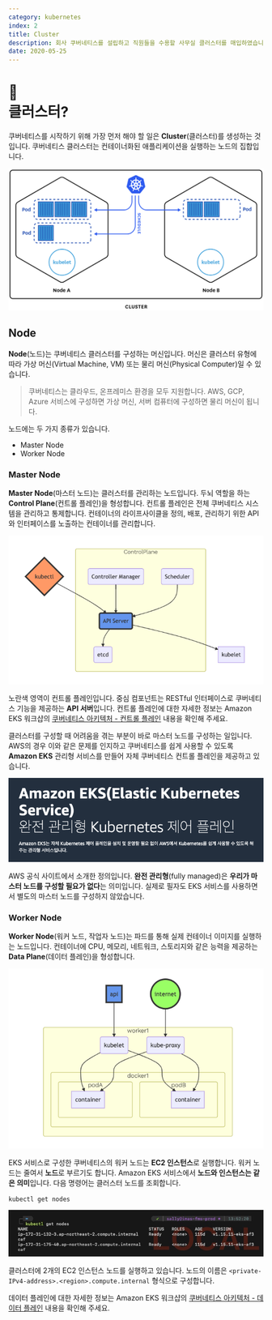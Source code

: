 ```yaml
---
category: kubernetes
index: 2
title: Cluster
description: 회사 쿠버네티스를 설립하고 직원들을 수용할 사무실 클러스터를 매입하였습니다. 사무실은 임원진 구역인 마스터 노드와 직원 구역인 워커 노드로 나누어 관리하려고 합니다. 임원진은 컨설팅 업체 EKS에 자문을 구하면 1시간 안에 구성할 수 있어요.
date: 2020-05-25
---
```


# 🧐<br />클러스터?

쿠버네티스를 시작하기 위해 가장 먼저 해야 할 일은 **Cluster**(클러스터)를 생성하는 것입니다. 쿠버네티스 클러스터는 컨테이너화된 애플리케이션을 실행하는 노드의 집합입니다.

![GATSBY_EMPTY_ALT](./cluster-structure.jpg)

## Node

**Node**(노드)는 쿠버네티스 클러스터를 구성하는 머신입니다. 머신은 클러스터 유형에 따라 가상 머신(Virtual Machine, VM) 또는 물리 머신(Physical Computer)일 수 있습니다.

> 쿠버네티스는 클라우드, 온프레미스 환경을 모두 지원합니다. AWS, GCP, Azure 서비스에 구성하면 가상 머신, 서버 컴퓨터에 구성하면 물리 머신이 됩니다.

노드에는 두 가지 종류가 있습니다.

* Master Node
* Worker Node

### Master Node

**Master Node**(마스터 노드)는 클러스터를 관리하는 노드입니다. 두뇌 역할을 하는 **Control Plane**(컨트롤 플레인)을 형성합니다. 컨트롤 플레인은 전체 쿠버네티스 시스템을 관리하고 통제합니다. 컨테이너의 라이프사이클을 정의, 배포, 관리하기 위한 API와 인터페이스를 노출하는 컨테이너를 관리합니다.

![마스터 노드 구조](./master-node.jpg)

노란색 영역이 컨트롤 플레인입니다. 중심 컴포넌트는 RESTful 인터페이스로 쿠버네티스 기능을 제공하는 **API 서버**입니다. 컨트롤 플레인에 대한 자세한 정보는 Amazon EKS 워크샵의 [쿠버네티스 아키텍처 - 컨트롤 플레인](https://awskrug.github.io/eks-workshop/introduction/architecture/architecture_control/) 내용을 확인해 주세요.

클러스터를 구성할 때 어려움을 겪는 부분이 바로 마스터 노드를 구성하는 일입니다. AWS의 경우 이와 같은 문제를 인지하고 쿠버네티스를 쉽게 사용할 수 있도록 **Amazon EKS** 관리형 서비스를 만들어 자체 쿠버네티스 컨트롤 플레인을 제공하고 있습니다.

![AWS 공식 사이트에서 소개한 EKS 정의](./aws-eks-introduction.jpg)

AWS 공식 사이트에서 소개한 정의입니다. **완전 관리형**(fully managed)은 **우리가 마스터 노드를 구성할 필요가 없다**는 의미입니다. 실제로 필자도 EKS 서비스를 사용하면서 별도의 마스터 노드를 구성하지 않았습니다.

### Worker Node

**Worker Node**(워커 노드, 작업자 노드)는 파드를 통해 실제 컨테이너 이미지를 실행하는 노드입니다. 컨테이너에 CPU, 메모리, 네트워크, 스토리지와 같은 능력을 제공하는 **Data Plane**(데이터 플레인)을 형성합니다.

![워커 노드 구조](./worker-node.jpg)

EKS 서비스로 구성한 쿠버네티스의 워커 노드는 **EC2 인스턴스**로 실행합니다. 워커 노드는 줄여서 **노드**로 부르기도 합니다. Amazon EKS 서비스에서 **노드와 인스턴스는 같은 의미**입니다. 다음 명령어는 클러스터 노드를 조회합니다.

```shell{promptUser: user}{promptHost: localhost}
kubectl get nodes
```

![GATSBY_EMPTY_ALT](./terminal-kubectl-get-nodes.jpg)

클러스터에 2개의 EC2 인스턴스 노드를 실행하고 있습니다. 노드의 이름은 `<private-IPv4-address>.<region>.compute.internal` 형식으로 구성합니다.

데이터 플레인에 대한 자세한 정보는 Amazon EKS 워크샵의 [쿠버네티스 아키텍처 - 데이터 플레인](https://awskrug.github.io/eks-workshop/introduction/architecture/architecture_worker/) 내용을 확인해 주세요.
